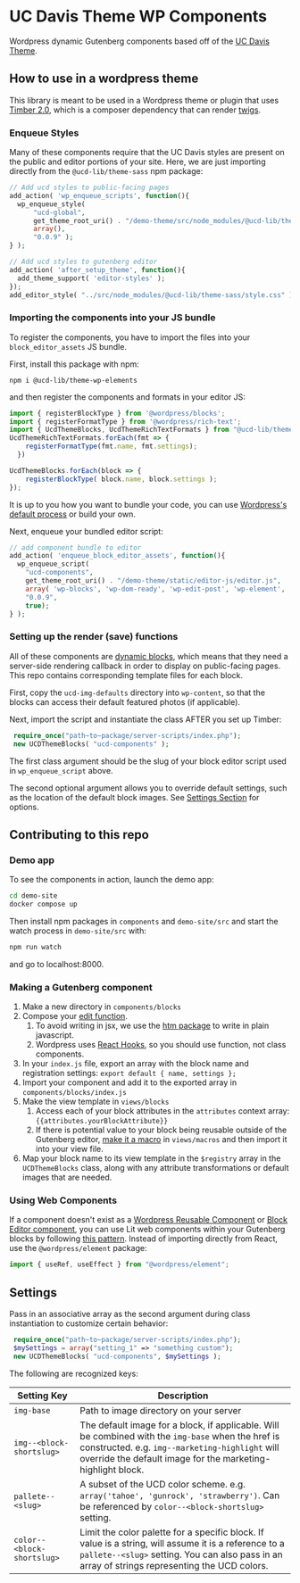 # UC Davis Theme WP Components

Wordpress dynamic Gutenberg components based off of the [UC Davis Theme](https://github.com/ucd-library/ucdlib-theme). 

## How to use in a wordpress theme
This library is meant to be used in a Wordpress theme or plugin that uses [Timber 2.0](https://upstatement.com/timber/), which is a composer dependency that can render [twigs](https://twig.symfony.com/).

### Enqueue Styles
Many of these components require that the UC Davis styles are present on the public and editor portions of your site. Here, we are just importing directly from the `@ucd-lib/theme-sass` npm package:

```php
// Add ucd styles to public-facing pages
add_action( 'wp_enqueue_scripts', function(){
  wp_enqueue_style( 
      "ucd-global", 
      get_theme_root_uri() . "/demo-theme/src/node_modules/@ucd-lib/theme-sass/style.css", 
      array(), 
      "0.0.9" );
} );

// Add ucd styles to gutenberg editor
add_action( 'after_setup_theme', function(){
  add_theme_support( 'editor-styles' );
});
add_editor_style( "../src/node_modules/@ucd-lib/theme-sass/style.css" );
```

### Importing the components into your JS bundle
To register the components, you have to import the files into your `block_editor_assets` JS bundle.

First, install this package with npm:
```
npm i @ucd-lib/theme-wp-elements
```
and then register the components and formats in your editor JS:
```javascript
import { registerBlockType } from '@wordpress/blocks';
import { registerFormatType } from '@wordpress/rich-text';
import { UcdThemeBlocks, UcdThemeRichTextFormats } from "@ucd-lib/theme-wp-elements";
UcdThemeRichTextFormats.forEach(fmt => {
    registerFormatType(fmt.name, fmt.settings);
  })

UcdThemeBlocks.forEach(block => {
    registerBlockType( block.name, block.settings );
});
```

It is up to you how you want to bundle your code, you can use [Wordpress's default process](https://developer.wordpress.org/block-editor/reference-guides/packages/packages-scripts/) or build your own.

Next, enqueue your bundled editor script:

```php
// add component bundle to editor
add_action( 'enqueue_block_editor_assets', function(){
  wp_enqueue_script(
    "ucd-components", 
    get_theme_root_uri() . "/demo-theme/static/editor-js/editor.js", 
    array( 'wp-blocks', 'wp-dom-ready', 'wp-edit-post', 'wp-element', 'wp-editor', 'wp-rich-text' ), 
    "0.0.9", 
    true);
} );
```

### Setting up the render (save) functions
All of these components are [dynamic blocks](https://developer.wordpress.org/block-editor/how-to-guides/block-tutorial/creating-dynamic-blocks/), which means that they need a server-side rendering callback in order to display on public-facing pages. This repo contains corresponding template files for each block.

First, copy the `ucd-img-defaults` directory into `wp-content`, so that the blocks can access their default featured photos (if applicable). 

Next, import the script and instantiate the class AFTER you set up Timber:
```php
 require_once("path~to~package/server-scripts/index.php");
 new UCDThemeBlocks( "ucd-components" );
```
The first class argument should be the slug of your block editor script used in `wp_enqueue_script` above.

The second optional argument allows you to override default settings, such as the location of the default block images. See [Settings Section](#settings) for options.




## Contributing to this repo
### Demo app
To see the components in action, launch the demo app:
```bash
cd demo-site
docker compose up
```
Then install npm packages in `components` and `demo-site/src` and start the watch process in `demo-site/src` with:
``` bash 
npm run watch
```
and go to localhost:8000.

### Making a Gutenberg component
1. Make a new directory in `components/blocks`
2. Compose your [edit function](https://developer.wordpress.org/block-editor/reference-guides/block-api/block-edit-save/#edit).
   1. To avoid writing in jsx, we use the [htm package](https://www.npmjs.com/package/htm) to write in plain javascript.
   2. Wordpress uses [React Hooks](https://reactjs.org/docs/hooks-overview.html), so you should use function, not class components.
3. In your `index.js` file, export an array with the block name and registration settings: `export default { name, settings };`
4. Import your component and add it to the exported array in `components/blocks/index.js`
5. Make the view template in `views/blocks`
   1. Access each of your block attributes in the `attributes` context array: `{{attributes.yourBlockAttribute}}`
   2. If there is potential value to your block being reusable outside of the Gutenberg editor, [make it a macro](https://twig.symfony.com/doc/3.x/tags/macro.html) in `views/macros` and then import it into your view file.
6. Map your block name to its view template in the `$registry` array in the `UCDThemeBlocks` class, along with any attribute transformations or default images that are needed.

### Using Web Components
If a component doesn't exist as a  [Wordpress Reusable Component](https://developer.wordpress.org/block-editor/reference-guides/components/) or [Block Editor component](https://github.com/WordPress/gutenberg/tree/trunk/packages/block-editor/src/components), you can use Lit web components within your Gutenberg blocks by following [this pattern](https://www.tderflinger.com/en/litelement-react-app). Instead of importing directly from React, use the `@wordpress/element` package:
```javascript
import { useRef, useEffect } from "@wordpress/element";
```

## Settings
Pass in an associative array as the second argument during class instantiation to customize certain behavior:

```php
 require_once("path~to~package/server-scripts/index.php");
 $mySettings = array("setting_1" => "something custom");
 new UCDThemeBlocks( "ucd-components", $mySettings );
```

The following are recognized keys:

| Setting Key | Description |
| ----------- | ----------- |
| `img-base` | Path to image directory on your server |
| `img--<block-shortslug>` | The default image for a block, if applicable. Will be combined with the `img-base` when the href is constructed. e.g. `img--marketing-highlight` will override the default image for the marketing-highlight block.
| `pallete--<slug>` | A subset of the UCD color scheme. e.g. `array('tahoe', 'gunrock', 'strawberry')`. Can be referenced by `color--<block-shortslug>` setting.
| `color--<block-shortslug>` | Limit the color palette for a specific block. If value is a string, will assume it is a reference to a `pallete--<slug>` setting. You can also pass in an array of strings representing the UCD colors. |